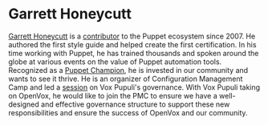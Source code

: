 # Garrett Honeycutt

[Garrett Honeycutt](https://www.linkedin.com/in/garretthoneycutt/) is a [contributor](https://github.com/ghoneycutt) to the Puppet ecosystem
since 2007. He authored the first style guide and helped create the first certification. In his time working with Puppet, he has trained thousands
and spoken around the globe at various events on the value of Puppet automation tools. Recognized as a
[Puppet Champion](https://puppet-champions.github.io/champions/ghoneycutt.html), he is invested in our community and wants to see it thrive.
He is an organizer of Configuration Management Camp and led a [session](https://cfp.cfgmgmtcamp.org/ghent2025/talk/Q9TZ7E/) on Vox Pupuli's
governance. With Vox Pupuli taking on OpenVox, he would like to join the PMC to ensure we have a well-designed and effective governance
structure to support these new responsibilities and ensure the success of OpenVox and our community.
